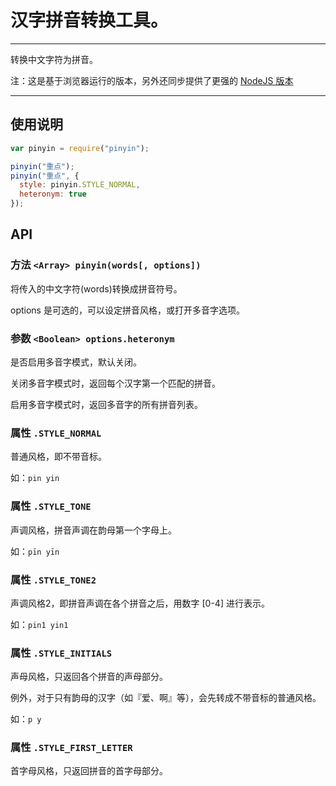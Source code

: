# 汉字拼音转换工具。

---

转换中文字符为拼音。

注：这是基于浏览器运行的版本，另外还同步提供了更强的 [NodeJS 版本](https://github.com/hotoo/node-pinyin)

---

## 使用说明

```javascript
var pinyin = require("pinyin");

pinyin("重点");
pinyin("重点", {
  style: pinyin.STYLE_NORMAL,
  heteronym: true
});
```

## API

### 方法 `<Array> pinyin(words[, options])`

将传入的中文字符(words)转换成拼音符号。

options 是可选的，可以设定拼音风格，或打开多音字选项。

### 参数 `<Boolean> options.heteronym`

是否启用多音字模式，默认关闭。

关闭多音字模式时，返回每个汉字第一个匹配的拼音。

启用多音字模式时，返回多音字的所有拼音列表。

### 属性 `.STYLE_NORMAL`

普通风格，即不带音标。

如：`pin yin`

### 属性 `.STYLE_TONE`

声调风格，拼音声调在韵母第一个字母上。

如：`pīn yīn`

### 属性 `.STYLE_TONE2`

声调风格2，即拼音声调在各个拼音之后，用数字 [0-4] 进行表示。

如：`pin1 yin1`

### 属性 `.STYLE_INITIALS`

声母风格，只返回各个拼音的声母部分。

例外，对于只有韵母的汉字（如『爱、啊』等），会先转成不带音标的普通风格。

如：`p y`

### 属性 `.STYLE_FIRST_LETTER`

首字母风格，只返回拼音的首字母部分。
